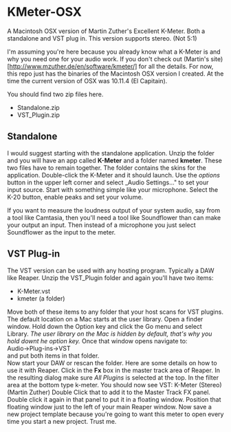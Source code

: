 # KMeter-OSX
A Macintosh OSX version of Martin Zuther's Excellent K-Meter. Both a standalone and VST plug in. This version supports stereo. (Not 5:1) 

I'm assuming you're here because you already know what a K-Meter is and why you need one for your audio work. If you don't check out (Martin's site)[http://www.mzuther.de/en/software/kmeter/] for all the details. For now, this repo just has the binaries of the Macintosh OSX version I created. At the time the current version of OSX was 10.11.4 (El Capitain). 

You should find two zip files here.   
* Standalone.zip 
* VST_Plugin.zip  

## Standalone
I would suggest starting with the standalone application. Unzip the folder and you will have an app called **K-Meter** and a folder named **kmeter**. These two files have to remain together. The folder contains the skins for the application. Double-click the K-Meter and it should launch. Use the _options_ button in the upper left corner and select _Audio Settings..." to set your input source. Start with something simple like your microphone. Select the K-20 button, enable peaks and set your volume. 

If you want to measure the loudness output of your system audio, say from a tool like Camtasia, then you'll need a tool like Soundflower than can make your output an input. Then instead of a microphone you just select Soundflower as the input to the meter. 

## VST Plug-in
The VST version can be used with any hosting program. Typically a DAW like Reaper. Unzip the VST_Plugin folder and again you'll have two items:  
* K-Meter.vst
* kmeter  (a folder)

Move both of these items to any folder that your host scans for VST plugins. The default location on a Mac starts at the user library. Open a finder window. Hold down the Option key and click the Go menu and select Library. _The user library on the Mac is hidden by default, that's why you hold downt he option key._ Once that window opens navigate to:  
Audio->Plug-ins->VST   
and put both items in that folder.  
Now start your DAW or rescan the folder. Here are some details on how to use it with Reaper. 
Click in the **Fx** box in the master track area of Reaper. In the resulting dialog make sure _All Plugins_ is selected at the top. In the filter area at the bottom type k-meter. You should now see 
VST: K-Meter (Stereo) (Martin Zuther)
Double Click that to add it to the Master Track FX panel. Double click it again in that panel to put it in a floating window. Position that floating window just to the left of your main Reaper window. Now save a new project template because you're going to want this meter to open every time you start a new project. Trust me. 

